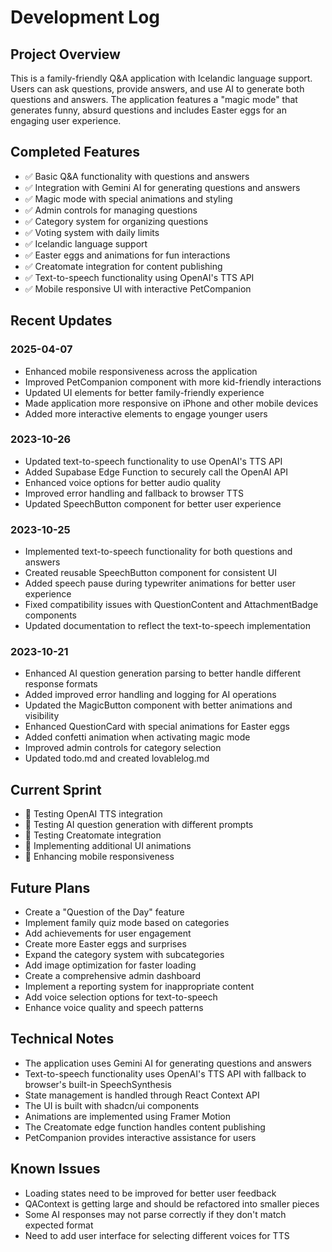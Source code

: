
# Development Log

## Project Overview
This is a family-friendly Q&A application with Icelandic language support. Users can ask questions, provide answers, and use AI to generate both questions and answers. The application features a "magic mode" that generates funny, absurd questions and includes Easter eggs for an engaging user experience.

## Completed Features
- ✅ Basic Q&A functionality with questions and answers
- ✅ Integration with Gemini AI for generating questions and answers
- ✅ Magic mode with special animations and styling
- ✅ Admin controls for managing questions
- ✅ Category system for organizing questions
- ✅ Voting system with daily limits
- ✅ Icelandic language support
- ✅ Easter eggs and animations for fun interactions
- ✅ Creatomate integration for content publishing
- ✅ Text-to-speech functionality using OpenAI's TTS API
- ✅ Mobile responsive UI with interactive PetCompanion

## Recent Updates

### 2025-04-07
- Enhanced mobile responsiveness across the application
- Improved PetCompanion component with more kid-friendly interactions
- Updated UI elements for better family-friendly experience
- Made application more responsive on iPhone and other mobile devices
- Added more interactive elements to engage younger users

### 2023-10-26
- Updated text-to-speech functionality to use OpenAI's TTS API
- Added Supabase Edge Function to securely call the OpenAI API
- Enhanced voice options for better audio quality
- Improved error handling and fallback to browser TTS
- Updated SpeechButton component for better user experience

### 2023-10-25
- Implemented text-to-speech functionality for both questions and answers
- Created reusable SpeechButton component for consistent UI
- Added speech pause during typewriter animations for better user experience
- Fixed compatibility issues with QuestionContent and AttachmentBadge components
- Updated documentation to reflect the text-to-speech implementation

### 2023-10-21
- Enhanced AI question generation parsing to better handle different response formats
- Added improved error handling and logging for AI operations
- Updated the MagicButton component with better animations and visibility
- Enhanced QuestionCard with special animations for Easter eggs
- Added confetti animation when activating magic mode
- Improved admin controls for category selection
- Updated todo.md and created lovablelog.md

## Current Sprint
- 🔄 Testing OpenAI TTS integration
- 🔄 Testing AI question generation with different prompts
- 🔄 Testing Creatomate integration
- 🔄 Implementing additional UI animations
- 🔄 Enhancing mobile responsiveness

## Future Plans
- Create a "Question of the Day" feature
- Implement family quiz mode based on categories
- Add achievements for user engagement
- Create more Easter eggs and surprises
- Expand the category system with subcategories
- Add image optimization for faster loading
- Create a comprehensive admin dashboard
- Implement a reporting system for inappropriate content
- Add voice selection options for text-to-speech
- Enhance voice quality and speech patterns

## Technical Notes
- The application uses Gemini AI for generating questions and answers
- Text-to-speech functionality uses OpenAI's TTS API with fallback to browser's built-in SpeechSynthesis
- State management is handled through React Context API
- The UI is built with shadcn/ui components
- Animations are implemented using Framer Motion
- The Creatomate edge function handles content publishing
- PetCompanion provides interactive assistance for users

## Known Issues
- Loading states need to be improved for better user feedback
- QAContext is getting large and should be refactored into smaller pieces
- Some AI responses may not parse correctly if they don't match expected format
- Need to add user interface for selecting different voices for TTS
